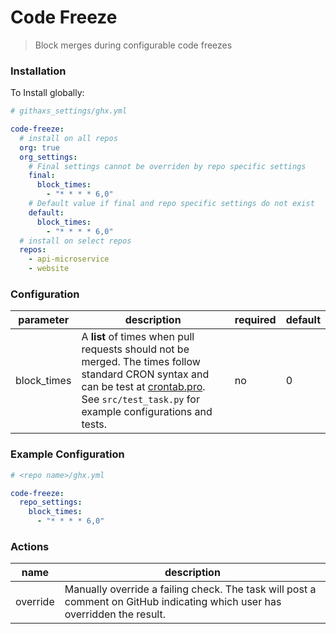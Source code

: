 # Code Freeze

> Block merges during configurable code freezes

### Installation
To Install globally:

```yaml
# githaxs_settings/ghx.yml

code-freeze:
  # install on all repos
  org: true
  org_settings:
    # Final settings cannot be overriden by repo specific settings
    final:
      block_times:
        - "* * * * 6,0"
    # Default value if final and repo specific settings do not exist
    default:
      block_times:
        - "* * * * 6,0"
  # install on select repos
  repos:
    - api-microservice
    - website
```

### Configuration
|parameter|description|required|default|
|---|---|---|---|
|block_times| A **list** of times when pull requests should not be merged. The times follow standard CRON syntax and can be test at [crontab.pro](https://crontab.pro/). See `src/test_task.py` for example configurations and tests. | no | 0 |

### Example Configuration
```yaml
# <repo name>/ghx.yml

code-freeze:
  repo_settings:
    block_times:
      - "* * * * 6,0"
```

### Actions
|name|description|
|---|---|
|override| Manually override a failing check. The task will post a comment on GitHub indicating which user has overridden the result.|
